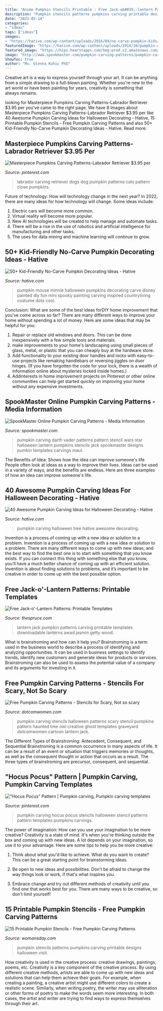 ```yaml
---
title: "Anime Pumpkin Stencils Printable : Free Jack-o&#039;-lantern Patterns: Printable Templates"
description: "Pumpkin stencils patterns pumpkins carving printable designs halloween visit"
date: "2023-05-14"
categories:
- "ideas"
tags: ["ideas"]
images:
- "https://hative.com/wp-content/uploads/2016/09/no-carve-pumpkin-kids/41-no-carve-pumpkin-decorating.jpg"
featuredImage: "https://hative.com/wp-content/uploads/2014/10/pumpkin-carving-ideas/32-tree-pumpkin.jpg"
featured_image: "https://hips.hearstapps.com/hmg-prod.s3.amazonaws.com/images/index-pumpkin-stencils-1533068476.jpg?crop=1.00xw:1.00xh;0,0&amp;resize=1200:*"
image: "http://www.spookmaster.com/pumpkin-carving-patterns/pumpkin-carving-patterns-darth-vader-hr.jpg"
ShowToc: true
author: "Ms. Glenna Kuhic PhD"
---
```



Creative art is a way to express yourself through your art. It can be anything from a simple drawing to a full-blown painting. Whether you're new to the art world or have been painting for years, creativity is something that always remains.

	

		
looking for Masterpiece Pumpkins Carving Patterns-Labrador Retriever $3.95 per you've came to the right page. We have 8 Images about Masterpiece Pumpkins Carving Patterns-Labrador Retriever $3.95 per like 40 Awesome Pumpkin Carving Ideas for Halloween Decorating - Hative, 15 Printable Pumpkin Stencils - Free Pumpkin Carving Patterns and also 50+ Kid-Friendly No-Carve Pumpkin Decorating Ideas - Hative. Read more:
		
    
## Masterpiece Pumpkins Carving Patterns-Labrador Retriever $3.95 Per

<img loading=lazy src="https://i.pinimg.com/736x/22/7d/05/227d05b021501ff028251af0791532b8--labrador-retriever-dogs.jpg" onerror="this.onerror=null;this.src='https://tse3.mm.bing.net/th?id=OIP.wjHq2IsII1gF9x7e5VxrQwAAAA&amp;pid=15.1';" alt="Masterpiece Pumpkins Carving Patterns-Labrador Retriever $3.95 per">

_Source: pinterest.com_

>labrador carving retriever dogs dog pumpkin patterns cats pattern close pumpkins. 

	

Future of technology: How will technology change in the next year?
In 2022, there are many ideas for how technology will change. Some ideas include:
1. Electric cars will become more common.
2. Virtual reality will become more popular. 
3. New AI technologies will be created to help manage and automate tasks. 
4. There will be a rise in the use of robotics and artificial intelligence for manufacturing and other tasks. 
5. The uses for data mining and machine learning will continue to grow.

    
## 50+ Kid-Friendly No-Carve Pumpkin Decorating Ideas - Hative

<img loading=lazy src="https://hative.com/wp-content/uploads/2016/09/no-carve-pumpkin-kids/41-no-carve-pumpkin-decorating.jpg" onerror="this.onerror=null;this.src='https://tse1.mm.bing.net/th?id=OIP.DxY3kraJD7ArquZsFqNRCAHaFx&amp;pid=15.1';" alt="50+ Kid-Friendly No-Carve Pumpkin Decorating Ideas - Hative">

_Source: hative.com_

>pumpkin mouse minnie halloween pumpkins decorating carve disney painted diy fun mini spooky painting carving inspired countryliving costume dots cool. 

	

Conclusion: What are some of the best ideas forDIY home improvement that you've come across so far?
There are many different ways to improve your home without spending a lot of money. Here are some ideas that may be helpful for you: 
1. Repair or replace old windows and doors. This can be done inexpensively with a few simple tools and materials. 
2. make improvements to your home's landscaping using small pieces of glass, metal, or plastic that you can cheaply buy at the hardware store. 
3. Add functionality to your existing door handles and locks with easy-to-use projects like remaking handlebars or reversing jiggles on door hinges. (If you have forgotten the code for your lock, there is a wealth of information online about mysteries locked inside homes.) 
4. Addinterests in home improvement projects on Pinterest or other online communities can help get started quickly on improving your home without any expensive investments.

    
## SpookMaster Online Pumpkin Carving Patterns - Media Information

<img loading=lazy src="http://www.spookmaster.com/pumpkin-carving-patterns/pumpkin-carving-patterns-darth-vader-hr.jpg" onerror="this.onerror=null;this.src='https://tse4.mm.bing.net/th?id=OIP.3baWbqNguyrMVfrO3JejKAD6Es&amp;pid=15.1';" alt="SpookMaster Online Pumpkin Carving Patterns - Media Information">

_Source: spookmaster.com_

>pumpkin carving darth vader patterns pattern stencil wars star halloween lantern pumpkins stencils jack spookmaster designs pumkin templates carvings maul. 

	

The Benefits of Idea: Shows how the idea can improve someone's life
People often look at ideas as a way to improve their lives. Ideas can be used in a variety of ways, and the benefits are endless. Here are three examples of how an idea can improve someone's life.

    
## 40 Awesome Pumpkin Carving Ideas For Halloween Decorating - Hative

<img loading=lazy src="https://hative.com/wp-content/uploads/2014/10/pumpkin-carving-ideas/32-tree-pumpkin.jpg" onerror="this.onerror=null;this.src='https://tse1.mm.bing.net/th?id=OIP.WGM4JBhaS-9FunC8mF9cQwHaHa&amp;pid=15.1';" alt="40 Awesome Pumpkin Carving Ideas for Halloween Decorating - Hative">

_Source: hative.com_

>pumpkin carving halloween tree hative awesome decorating. 

	

Invention is a process of coming up with a new idea or solution to a problem.
Invention is a process of coming up with a new idea or solution to a problem. There are many different ways to come up with new ideas, and the best way to find the best one is to start with something that you know exists. If you can connect this thing with something else that you know, you’ll have a much better chance of coming up with an efficient solution. Invention is about finding solutions to problems, and it’s important to be creative in order to come up with the best possible option.

    
## Free Jack-o&#039;-Lantern Patterns: Printable Templates

<img loading=lazy src="https://fthmb.tqn.com/5CjptSNjmPOtsTSzD_y8GBDEu3A=/6500x4338/filters:fill(auto,1)/jack-o-lanterns-on-wood-592363175-5a8635c1fa6bcc003723534b.jpg" onerror="this.onerror=null;this.src='https://tse3.mm.bing.net/th?id=OIP.C5Poxu622KC4rS1ubtRMOQHaE8&amp;pid=15.1';" alt="Free Jack-o&#039;-Lantern Patterns: Printable Templates">

_Source: thespruce.com_

>lantern jack pumpkin patterns carving printable templates downloadable lanterns awad jasmin getty wood. 

	

What is brainstroming and how can it help you?
Brainstroming is a term used in the business world to describe a process of identifying and analyzing opportunities. It can be used in business settings to identify trends, identify new customers and generate ideas for products or services. Brainstroming can also be used to assess the potential value of a company and its arguments for investing in it.

    
## Free Pumpkin Carving Patterns - Stencils For Scary, Not So Scary

<img loading=lazy src="https://www.dotcomwomen.com/wp-content/uploads/2012/07/pumpkin-carving-stencils.jpg" onerror="this.onerror=null;this.src='https://tse4.mm.bing.net/th?id=OIP.dIJK3G_23NgGBlTPWSVVswHaEC&amp;pid=15.1';" alt="Free Pumpkin Carving Patterns - Stencils for Scary, Not so scary">

_Source: dotcomwomen.com_

>pumpkin carving stencils halloween patterns scary stencil pumpkins pattern haunted tree owl creative ghost templates graveyard dotcomwomen cartoon lantern jack. 

	

The Different Types of Brainstroming: Antecedent, Consequent, and Sequential
Brainstroming is a common occurrence in many aspects of life. It can be a result of an event or situation that triggers memories or thoughts, as well as the consequent thought or action that occurs as a result. The three types of brainstroming are precursor, consequent, and sequential.

    
## &quot;Hocus Pocus&quot; Pattern | Pumpkin Carving, Pumpkin Carving Templates

<img loading=lazy src="https://i.pinimg.com/736x/8b/d5/37/8bd5374483bd1b4790ee5984e1c3b4df--halloween-signs-halloween-makeup.jpg" onerror="this.onerror=null;this.src='https://tse2.mm.bing.net/th?id=OIP.0D7xy8rc770jyleJVinvrQHaHa&amp;pid=15.1';" alt="&quot;Hocus Pocus&quot; Pattern | Pumpkin carving, Pumpkin carving templates">

_Source: pinterest.com_

>pumpkin carving hocus pocus stencils halloween stencil patterns pattern templates pumpkins carvings. 

	

The power of imagination: How can you use your imagination to be more creative?
Creativity is a state of mind. It's when you're thinking outside the box and coming up with new ideas. A lot depends on your imagination, so use it to your advantage. Here are some tips to help you be more creative:
1. Think about what you'd like to achieve. What do you want to create? This can be a great starting point for brainstorming ideas.

2. Be open to new ideas and possibilities. Don't be afraid to change the way things look or work, if that's what inspires you.

3. Embrace change and try out different methods of creativity until you find one that works best for you. There are many ways to be creative, so don't limit yourself!

    
## 15 Printable Pumpkin Stencils - Free Pumpkin Carving Patterns

<img loading=lazy src="https://hips.hearstapps.com/hmg-prod.s3.amazonaws.com/images/index-pumpkin-stencils-1533068476.jpg?crop=1.00xw:1.00xh;0,0&amp;resize=1200:*" onerror="this.onerror=null;this.src='https://tse2.mm.bing.net/th?id=OIP.ab8C3E8nwYn-ym2PMDyVzwHaDt&amp;pid=15.1';" alt="15 Printable Pumpkin Stencils - Free Pumpkin Carving Patterns">

_Source: womansday.com_

>pumpkin stencils patterns pumpkins carving printable designs halloween visit. 

	

How creativity is used in the creative process: creative drawings, paintings, poems, etc.
Creativity is a key component of the creative process. By using different creative methods, artists are able to come up with new ideas and solutions that can help them achieve their goals. For example, when creating a painting, a creative artist might use different colors to create a realistic scene. Similarly, when writing poetry, the writer may use alliteration or other forms of poetry to make the words seem more interesting. In both cases, the artist and writer are trying to find ways to express themselves through their art.

